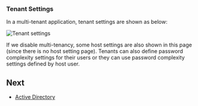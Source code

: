 ### Tenant Settings

In a multi-tenant application, tenant settings are shown as below:

<img src="D:/Github/documents/docs/en/images/tenant-settings-core-1.png" alt="Tenant settings" class="img-thumbnail" />

If we disable multi-tenancy, some host settings are also shown in this page (since there is no host setting page). Tenants can also define password complexity settings for their users or they can use password complexity settings defined by host user.

## Next

* [Active Directory](Features-Angular-Active-Directory)